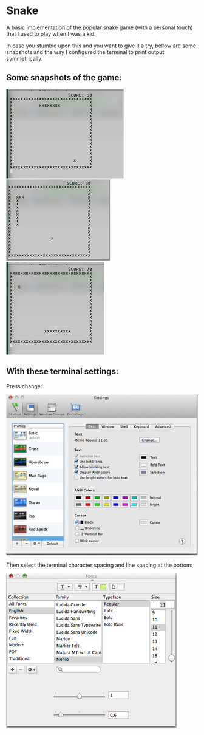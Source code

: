 # Snake

A basic implementation of the popular snake game (with a personal touch) that I used to play when I was a kid.

In case you stumble upon this and you want to give it a try, bellow are some snapshots and the way I configured the terminal to print output symmetrically. 
## Some snapshots of the game:

![gs1](/images/game_screen_shot_1.png)
![gs2](/images/game_screen_shot_2.png)
![gs3](/images/game_screen_shot_3.png)

## With these terminal settings:

Press change:

![ti1](/images/terminal_instructions_1.png)

Then select the terminal character spacing and line spacing at the bottom:

![ti2](/images/terminal_instructions_2.png)
